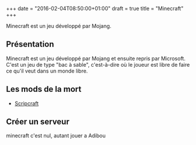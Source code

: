 +++
date = "2016-02-04T08:50:00+01:00"
draft = true
title = "Minecraft"
+++

Minecraft est un jeu développé par Mojang.

## Présentation

Minecraft est un jeu développé par Mojang et ensuite repris par Microsoft.
C'est un jeu de type "bac à sable", c'est-à-dire où le joueur est libre de faire ce qu'il veut dans un monde libre.

## Les mods de la mort
* [ Scripcraft](http://scriptcraftjs.org/)

## Créer un serveur

minecraft c'est nul, autant jouer a Adibou